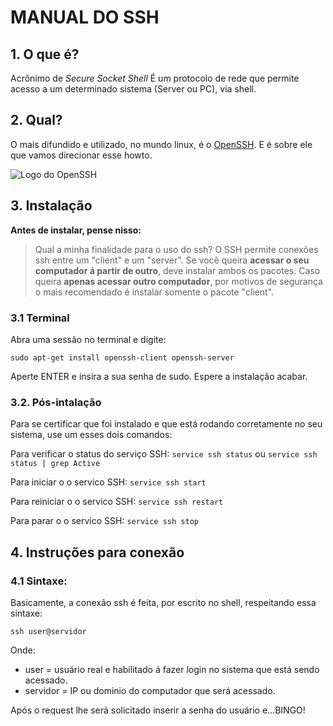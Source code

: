 # MANUAL DO SSH

## 1. O que é?
Acrônimo de *Secure Socket Shell* É um protocolo de rede que permite acesso a um determinado sistema (Server ou PC), via shell.

## 2. Qual?

O mais difundido e utilizado, no mundo linux, é o [OpenSSH](https://www.openssh.com/). E é sobre ele que vamos direcionar esse howto.

![Logo do OpenSSH](https://www.openssh.com/images/openssh.gif)

## 3. Instalação 

**Antes de instalar, pense nisso:**

>Qual a minha finalidade para o uso do ssh? 
O SSH permite conexões ssh entre um "client" e um "server". Se você queira **acessar o seu computador á partir de outro**, deve instalar ambos os pacotes. Caso queira **apenas acessar outro computador**, por motivos de segurança o mais recomendado é instalar somente o pacote "client".

### 3.1 Terminal

Abra uma sessão no terminal e digite:

`sudo apt-get install openssh-client openssh-server`

Aperte ENTER e insira a sua senha de sudo. Espere a instalação acabar.

### 3.2. Pós-intalação

Para se certificar que foi instalado e que está rodando corretamente no seu sistema, use um esses dois comandos:

Para verificar o status do serviço SSH:
`service ssh status`  ou `service ssh status | grep Active` 

Para iniciar o o servico SSH:
`service ssh start`

Para reiniciar o o servico SSH:
`service ssh restart`

Para parar o o servico SSH:
`service ssh stop`

## 4. Instruções para conexão

### 4.1 Sintaxe:

Basicamente, a conexão ssh é feita, por escrito no shell, respeitando essa sintaxe:

`ssh user@servidor`

Onde:
* user = usuário real e habilitado á fazer login no sistema que está sendo acessado.
* servidor = IP ou dominio do computador que será acessado.

Após o request lhe será solicitado inserir a senha do usuário e...BINGO!

